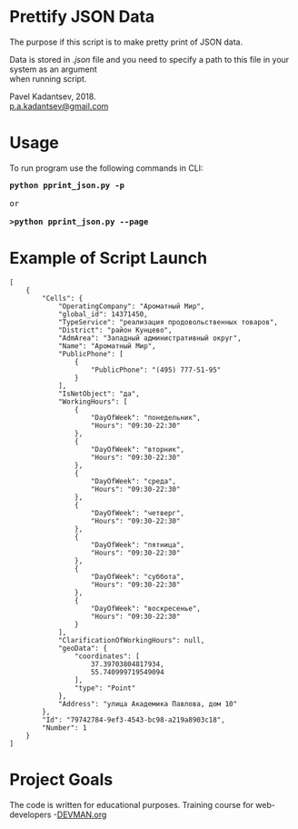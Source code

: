 # Prettify JSON Data

The purpose if this script is to make pretty print of JSON data.

Data is stored in <i>.json</i> file and you need to specify a path to this file in your system as an argument <br />
when running script.


Pavel Kadantsev, 2018. <br/>
p.a.kadantsev@gmail.com


# Usage

To run program use the following commands in CLI:

<pre>
<b>python pprint_json.py -p <filepath></b>

or

<b>>python pprint_json.py --page <filepath></b>
</pre>


# Example of Script Launch

```
[
    {
        "Cells": {
            "OperatingCompany": "Ароматный Мир",
            "global_id": 14371450,
            "TypeService": "реализация продовольственных товаров",
            "District": "район Кунцево",
            "AdmArea": "Западный административный округ",
            "Name": "Ароматный Мир",
            "PublicPhone": [
                {
                    "PublicPhone": "(495) 777-51-95"
                }
            ],
            "IsNetObject": "да",
            "WorkingHours": [
                {
                    "DayOfWeek": "понедельник",
                    "Hours": "09:30-22:30"
                },
                {
                    "DayOfWeek": "вторник",
                    "Hours": "09:30-22:30"
                },
                {
                    "DayOfWeek": "среда",
                    "Hours": "09:30-22:30"
                },
                {
                    "DayOfWeek": "четверг",
                    "Hours": "09:30-22:30"
                },
                {
                    "DayOfWeek": "пятница",
                    "Hours": "09:30-22:30"
                },
                {
                    "DayOfWeek": "суббота",
                    "Hours": "09:30-22:30"
                },
                {
                    "DayOfWeek": "воскресенье",
                    "Hours": "09:30-22:30"
                }
            ],
            "ClarificationOfWorkingHours": null,
            "geoData": {
                "coordinates": [
                    37.39703804817934,
                    55.740999719549094
                ],
                "type": "Point"
            },
            "Address": "улица Академика Павлова, дом 10"
        },
        "Id": "79742784-9ef3-4543-bc98-a219a8903c18",
        "Number": 1
    }
]
```

# Project Goals

The code is written for educational purposes. Training course for web-developers -[DEVMAN.org](https://devman.org)
